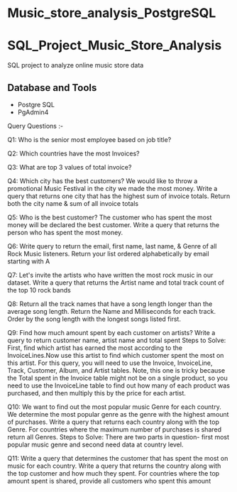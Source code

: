 # Music_store_analysis_PostgreSQL

# SQL_Project_Music_Store_Analysis
SQL project to analyze online music store data


## Database and Tools ##
* Postgre SQL
* PgAdmin4



Query Questions  :-

Q1: Who is the senior most employee based on job title?

Q2: Which countries have the most Invoices?

Q3: What are top 3 values of total invoice?

Q4: Which city has the best customers? We would like to throw a promotional Music Festival in the city we made the most money. Write a query that returns one city that has the highest sum of invoice totals. Return both the city name & sum of all invoice totals

Q5: Who is the best customer? The customer who has spent the most money will be declared the best customer. Write a query that returns the person who has spent the most money.

Q6: Write query to return the email, first name, last name, & Genre of all Rock Music listeners. Return your list ordered alphabetically by email starting with A

Q7: Let's invite the artists who have written the most rock music in our dataset. Write a query that returns the Artist name and total track count of the top 10 rock bands

Q8: Return all the track names that have a song length longer than the average song length. Return the Name and Milliseconds for each track. Order by the song length with the longest songs listed first.

Q9: Find how much amount spent by each customer on artists? Write a query to return customer name, artist name and total spent
Steps to Solve: First, find which artist has earned the most according to the InvoiceLines.Now use this artist to find which customer spent the most on this artist. For this query, you will need to use the Invoice, InvoiceLine, Track, Customer, Album, and Artist tables. Note, this one is tricky because the Total spent in the Invoice table might not be on a single product, so you need to use the InvoiceLine table to find out how many of each product was purchased, and then multiply this by the price for each artist.

Q10: We want to find out the most popular music Genre for each country. We determine the most popular genre as the genre with the highest amount of purchases. Write a query that returns each country along with the top Genre. For countries where the maximum number of purchases is shared return all Genres.
Steps to Solve:  There are two parts in question- first most popular music genre and second need data at country level. 

Q11: Write a query that determines the customer that has spent the most on music for each country. Write a query that returns the country along with the top customer and how much they spent. For countries where the top amount spent is shared, provide all customers who spent this amount

